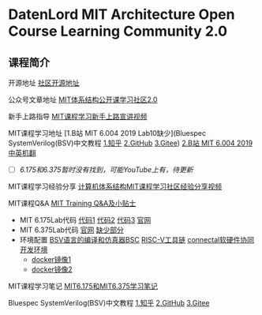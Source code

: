# DatenLord MIT Architecture Open Course Learning Community 2.0

## 课程简介

开源地址
[社区开源地址](https://github.com/datenlord/training)

公众号文章地址
[MIT体系结构公开课学习社区2.0](https://mp.weixin.qq.com/s?__biz=MzkwNTMzOTE2MA==&mid=2247486264&idx=1&sn=ad81b9fa69e87cf8c1b887174ce42775&chksm=c12ff464e4f1499a0d57f615ee8e62c8d5247e4e220d7066944b646e0795d0f560abd6a585c6&scene=126&sessionid=1707057675&subscene=7&clicktime=1707057680&enterid=1707057680&key=c793b92e3a921214250d01057158c4a7fcce672bcb28b03eb2a85c57e4b664ad52d9e2bce1df08a087b10cbcfb967f96cb6615b95530e6d3c84fa07a3b9bfcccd58d925b22149dc6077bf6d5e383a2383e82275c63f6d420688a87e55dc5f152456caa104c1b95b61be3f20f389d2aae46a1b640f6787595d5d6fe71f759a30b&ascene=0&uin=MjM4ODc3NDE1NQ%3D%3D&devicetype=Windows+11+x64&version=6309092b&lang=zh_CN&countrycode=CN&exportkey=n_ChQIAhIQZzavpTCqgX6nBaW2QvuR8xLgAQIE97dBBAEAAAAAALqXDgcLS24AAAAOpnltbLcz9gKNyK89dVj0Oi%2BTTiBffz2e6c1cicmHyjb%2BkUukFYx9%2F2OCV2V47KLWhlAfJKlriAWVU4IgHZR9IAY6v65CTiHgHGwVgXb%2FTiCJGonuZIZjuWew3xpY9Yx80mQiUQjIhBxmET7LL676noOcITyR%2FVi8hb0UkSLCIp1E%2BWSruERTwEGDhaqQlWMYOP2W7zbqwjXHnWdVhntL1090nlwZufetWlAN3ZNg1JT5zg7efgX%2BdwMiHwFtdWEarvkRguoT5aK8&acctmode=0&pass_ticket=sOJ%2ByPV3u0x4zKJyHmM%2FtmT1wiGsCdeW8ItLKGKIWsIcC7zaNlyGou3uJPjMoNiThqBduXTRBKSju7JzrgcK2w%3D%3D&wx_header=1&fasttmpl_type=0&fasttmpl_fullversion=7061955-zh_CN-zip&fasttmpl_flag=1)

新手上路指导
[MIT课程学习新手上路宣讲视频	](https://www.bilibili.com/video/BV1u8411i7Qw/?spm_id_from=333.1007.top_right_bar_window_history.content.click)

MIT课程学习地址
[1.B站 MIT 6.004  2019  Lab10缺少](Bluespec SystemVerilog(BSV)中文教程 [1.知乎](https://zhuanlan.zhihu.com/p/469917984) [2.GitHub](https://link.zhihu.com/?target=https%3A//github.com/WangXuan95/BSV_Tutorial_cn) [3.Gitee](https://gitee.com/wangxuan95/BSV_Tutorial_cn))
[2.B站 MIT 6.004 2019  中英机翻](https://www.bilibili.com/video/BV197411s736/?spm_id_from=333.337.search-card.all.click&vd_source=2cb22062bbd1ad0823747ec35d88c863)

* [ ] 
  *6.175和6.375暂时没有找到，可能YouTube上有，待更新*

MIT课程学习经验分享
[计算机体系结构MIT课程学习社区经验分享视频](https://www.bilibili.com/video/BV1cs4y1r7T3/?spm_id_from=333.1007.top_right_bar_window_history.content.click)

MIT课程Q&A
[MIT Training Q&amp;A及小贴士](https://mp.weixin.qq.com/s?__biz=MzkwNTMzOTE2MA==&mid=2247485751&idx=3&sn=36a5323b3c32984bb94c97b313aa0c23&chksm=c0f80140f78f8856abd37f667cbd06a3267eed4ed34c1d36f16f527d8613ea14d1dbdcad0b8f&scene=21#wechat_redirect)

* MIT 6.175Lab代码
  [代码1](https://github.com/dmendelsohn/6.175)
  [代码2](https://github.com/kazutoiris/MIT6.175)
  [代码3](https://github.com/GTwhy/MIT_6.175)
  [官网](http://csg.csail.mit.edu/6.175/)
* MIT 6.375Lab代码
  [官网]([官网](http://csg.csail.mit.edu/6.375/6_375_2019_www/index.html))
  [缺少部分](https://github.com/adamgallas/MIT_Bluespec_RISCV_Tutorial)
* 环境配置
  [BSV语言的编译和仿真器BSC](https://github.com/B-Lang-org/bsc/releases)
  [RISC-V工具链](https://github.com/stnolting/riscv-gcc-prebuilt)
  [connectal软硬件协同开发环境](https://github.com/cambridgehackers/connectal)
  * [docker镜像1](https://hub.docker.com/r/pwang7/connectal)
  * [docker镜像2](https://hub.docker.com/r/kazutoiris/connectal)

MIT课程学习笔记
[MIT6.175和MIT6.375学习笔记](https://mp.weixin.qq.com/s/I5bPw_AUWTh2VgzAm4SHhg)

Bluespec SystemVerilog(BSV)中文教程
[1.知乎](https://zhuanlan.zhihu.com/p/469917984)
[2.GitHub](https://link.zhihu.com/?target=https%3A//github.com/WangXuan95/BSV_Tutorial_cn)
[3.Gitee](https://gitee.com/wangxuan95/BSV_Tutorial_cn)
